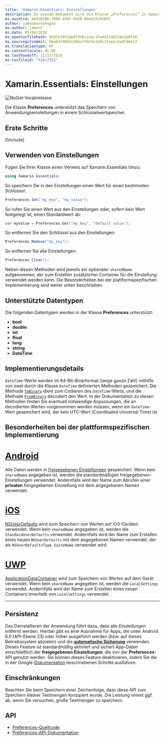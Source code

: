 ```yaml
---
title: 'Xamarin.Essentials: Einstellungen'
description: In diesem Dokument wird die Klasse „Preferences“ in Xamarin.Essentials beschrieben, die Anwendungseinstellungen in einem Schlüsselwertspeicher speichert. Behandelt werden die Verwendung der Klasse und die Datentypen, die gespeichert werden können.
ms.assetid: AA81BCBD-79BA-448F-942B-BA4415CA50FF
author: jamesmontemagno
ms.author: jamont
ms.date: 05/04/2018
ms.openlocfilehash: d50fe3853ab87d5bc14ac15a442140218a1b0fe0
ms.sourcegitcommit: 6be6374664cd96a7d924c2e0c37aeec4adf8be13
ms.translationtype: HT
ms.contentlocale: de-DE
ms.lasthandoff: 11/13/2018
ms.locfileid: "51617552"
---
```

# <a name="xamarinessentials-preferences"></a>Xamarin.Essentials: Einstellungen

![NuGet-Vorabrelease](~/media/shared/pre-release.png)

Die Klasse **Preferences** unterstützt das Speichern von Anwendungseinstellungen in einem Schlüsselwertspeicher.

## <a name="get-started"></a>Erste Schritte

[!include[](~/essentials/includes/get-started.md)]

## <a name="using-preferences"></a>Verwenden von Einstellungen

Fügen Sie Ihrer Klasse einen Verweis auf Xamarin.Essentials hinzu:

```csharp
using Xamarin.Essentials;
```

So speichern Sie in den Einstellungen einen Wert für einen bestimmten _Schlüssel_:

```csharp
Preferences.Set("my_key", "my_value");
```

So rufen Sie einen Wert aus den Einstellungen oder, sofern kein Wert festgelegt ist, einen Standardwert ab:

```csharp
var myValue = Preferences.Get("my_key", "default_value");
```

So entfernen Sie den _Schlüssel_ aus den Einstellungen:

```csharp
Preferences.Remove("my_key");
```

So entfernen Sie alle Einstellungen:

```csharp
Preferences.Clear();
```

Neben diesen Methoden wird jeweils ein optionaler `sharedName` aufgenommen, der zum Erstellen zusätzlicher Container für die Einstellung verwendet werden kann. Die Besonderheiten bei der plattformspezifischen Implementierung sind weiter unten beschrieben.

## <a name="supported-data-types"></a>Unterstützte Datentypen

Die folgenden Datentypen werden in der Klasse **Preferences** unterstützt:

- **bool**
- **double**
- **int**
- **float**
- **long**
- **string**
- **DateTime**

## <a name="implementation-details"></a>Implementierungsdetails

`DateTime`-Werte werden im 64-Bit-Binärformat (lange ganze Zahl) mithilfe von zwei durch die Klasse `DateTime` definierten Methoden gespeichert: Die Methode [`ToBinary`](xref:System.DateTime.ToBinary) dient zum Codieren des `DateTime`-Werts, und die Methode [`FromBinary`](xref:System.DateTime.FromBinary(System.Int64)) decodiert den Wert. In der Dokumentation zu diesen Methoden finden Sie eventuell notwendige Anpassungen, die an decodierten Werten vorgenommen werden müssen, wenn ein `DateTime`-Wert gespeichert wird, der kein UTC-Wert (Coordinated Universal Time) ist.

## <a name="platform-implementation-specifics"></a>Besonderheiten bei der plattformspezifischen Implementierung

# <a name="androidtabandroid"></a>[Android](#tab/android)

Alle Daten werden in [freigegebenen Einstellungen](https://developer.android.com/training/data-storage/shared-preferences.html) gespeichert. Wenn kein `sharedName` angegeben ist, werden die standardmäßigen freigegebenen-Einstellungen verwendet. Andernfalls wird der Name zum Abrufen einer **privaten** freigegebenen Einstellung mit dem angegebenen Namen verwendet.

# <a name="iostabios"></a>[iOS](#tab/ios)

[NSUserDefaults](https://docs.microsoft.com/xamarin/ios/app-fundamentals/user-defaults) wird zum Speichern von Werten auf iOS-Geräten verwendet. Wenn kein `sharedName` angegeben ist, werden die `StandardUserDefaults` verwendet. Andernfalls wird der Name zum Erstellen eines neuen `NSUserDefaults` mit dem angegebenen Namen verwendet, der als `NSUserDefaultsType.SuiteName` verwendet wird.

# <a name="uwptabuwp"></a>[UWP](#tab/uwp)

[ApplicationDataContainer](https://docs.microsoft.com/uwp/api/windows.storage.applicationdatacontainer) wird zum Speichern von Werten auf dem Gerät verwendet. Wenn kein `sharedName` angegeben ist, werden die `LocalSettings` verwendet. Andernfalls wird der Name zum Erstellen eines neuen Containers innerhalb von `LocalSettings` verwendet.

--------------

## <a name="persistence"></a>Persistenz

Das Deinstallieren der Anwendung führt dazu, dass alle _Einstellungen_ entfernt werden. Hierbei gibt es eine Ausnahme für Apps, die unter Android 6.0 (API-Ebene 23) oder höher ausgeführt werden (bzw. auf dieses Betriebssystem abzielen) und die [__automatische Sicherung__](https://developer.android.com/guide/topics/data/autobackup) verwenden. Dieses Feature ist standardmäßig aktiviert und sichert App-Daten einschließlich der __freigegebenen Einstellungen__, die von der **Preferences**-API genutzt werden. Sie können dieses Feature deaktivieren, indem Sie die in der Google-[Dokumentation](https://developer.android.com/guide/topics/data/autobackup) beschriebenen Schritte ausführen.

## <a name="limitations"></a>Einschränkungen

Beachten Sie beim Speichern einer Zeichenfolge, dass diese API zum Speichern kleiner Textmengen konzipiert wurde.  Die Leistung nimmt ggf. ab, wenn Sie versuchen, große Textmengen zu speichern.

## <a name="api"></a>API

- [Preferences-Quellcode](https://github.com/xamarin/Essentials/tree/master/Xamarin.Essentials/Preferences)
- [Preferences-API-Dokumentation](xref:Xamarin.Essentials.Preferences)
